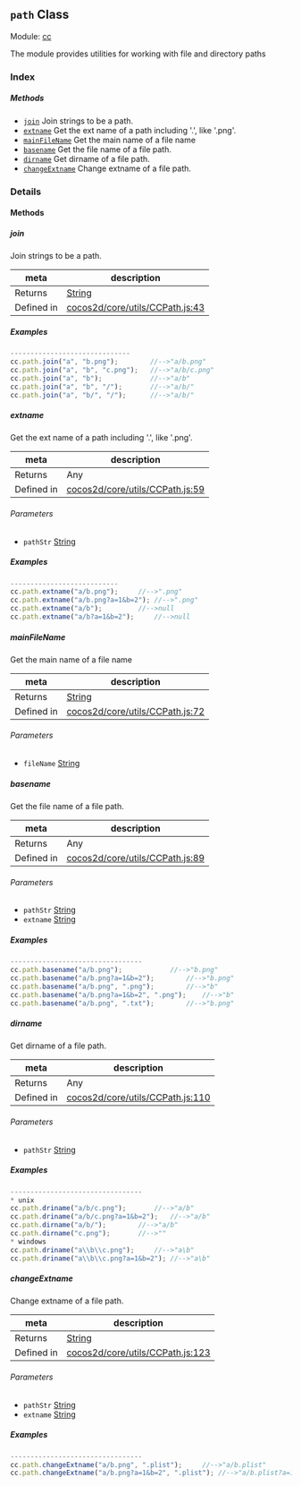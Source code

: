 ## `path` Class



Module: [cc](../modules/cc.md)


The module provides utilities for working with file and directory paths



### Index



##### Methods

  - [`join`](#join) Join strings to be a path.
  - [`extname`](#extname) Get the ext name of a path including '.', like '.png'.
  - [`mainFileName`](#mainfilename) Get the main name of a file name
  - [`basename`](#basename) Get the file name of a file path.
  - [`dirname`](#dirname) Get dirname of a file path.
  - [`changeExtname`](#changeextname) Change extname of a file path.



### Details




<!-- Method Block -->
#### Methods


##### join

Join strings to be a path.

| meta | description |
|------|-------------|
| Returns | <a href="https://developer.mozilla.org/en/JavaScript/Reference/Global_Objects/String" class="crosslink external" target="_blank">String</a> 
| Defined in | [cocos2d/core/utils/CCPath.js:43](https://github.com/cocos-creator/engine/blob/33d0b730a5a6ed8ad09bd24f16c009cf509ff90b/cocos2d/core/utils/CCPath.js#L43) |


##### Examples

```js
------------------------------
cc.path.join("a", "b.png");        //-->"a/b.png"
cc.path.join("a", "b", "c.png");   //-->"a/b/c.png"
cc.path.join("a", "b");            //-->"a/b"
cc.path.join("a", "b", "/");       //-->"a/b/"
cc.path.join("a", "b/", "/");      //-->"a/b/"

```

##### extname

Get the ext name of a path including '.', like '.png'.

| meta | description |
|------|-------------|
| Returns | Any 
| Defined in | [cocos2d/core/utils/CCPath.js:59](https://github.com/cocos-creator/engine/blob/33d0b730a5a6ed8ad09bd24f16c009cf509ff90b/cocos2d/core/utils/CCPath.js#L59) |

###### Parameters
- `pathStr` <a href="https://developer.mozilla.org/en/JavaScript/Reference/Global_Objects/String" class="crosslink external" target="_blank">String</a> 

##### Examples

```js
---------------------------
cc.path.extname("a/b.png");		//-->".png"
cc.path.extname("a/b.png?a=1&b=2");	//-->".png"
cc.path.extname("a/b");			//-->null
cc.path.extname("a/b?a=1&b=2");		//-->null

```

##### mainFileName

Get the main name of a file name

| meta | description |
|------|-------------|
| Returns | <a href="https://developer.mozilla.org/en/JavaScript/Reference/Global_Objects/String" class="crosslink external" target="_blank">String</a> 
| Defined in | [cocos2d/core/utils/CCPath.js:72](https://github.com/cocos-creator/engine/blob/33d0b730a5a6ed8ad09bd24f16c009cf509ff90b/cocos2d/core/utils/CCPath.js#L72) |

###### Parameters
- `fileName` <a href="https://developer.mozilla.org/en/JavaScript/Reference/Global_Objects/String" class="crosslink external" target="_blank">String</a> 


##### basename

Get the file name of a file path.

| meta | description |
|------|-------------|
| Returns | Any 
| Defined in | [cocos2d/core/utils/CCPath.js:89](https://github.com/cocos-creator/engine/blob/33d0b730a5a6ed8ad09bd24f16c009cf509ff90b/cocos2d/core/utils/CCPath.js#L89) |

###### Parameters
- `pathStr` <a href="https://developer.mozilla.org/en/JavaScript/Reference/Global_Objects/String" class="crosslink external" target="_blank">String</a> 
- `extname` <a href="https://developer.mozilla.org/en/JavaScript/Reference/Global_Objects/String" class="crosslink external" target="_blank">String</a> 

##### Examples

```js
---------------------------------
cc.path.basename("a/b.png");			//-->"b.png"
cc.path.basename("a/b.png?a=1&b=2");		//-->"b.png"
cc.path.basename("a/b.png", ".png");		//-->"b"
cc.path.basename("a/b.png?a=1&b=2", ".png");	//-->"b"
cc.path.basename("a/b.png", ".txt");		//-->"b.png"

```

##### dirname

Get dirname of a file path.

| meta | description |
|------|-------------|
| Returns | Any 
| Defined in | [cocos2d/core/utils/CCPath.js:110](https://github.com/cocos-creator/engine/blob/33d0b730a5a6ed8ad09bd24f16c009cf509ff90b/cocos2d/core/utils/CCPath.js#L110) |

###### Parameters
- `pathStr` <a href="https://developer.mozilla.org/en/JavaScript/Reference/Global_Objects/String" class="crosslink external" target="_blank">String</a> 

##### Examples

```js
---------------------------------
* unix
cc.path.driname("a/b/c.png");		//-->"a/b"
cc.path.driname("a/b/c.png?a=1&b=2");	//-->"a/b"
cc.path.dirname("a/b/");		//-->"a/b"
cc.path.dirname("c.png");		//-->""
* windows
cc.path.driname("a\\b\\c.png");		//-->"a\b"
cc.path.driname("a\\b\\c.png?a=1&b=2");	//-->"a\b"

```

##### changeExtname

Change extname of a file path.

| meta | description |
|------|-------------|
| Returns | <a href="https://developer.mozilla.org/en/JavaScript/Reference/Global_Objects/String" class="crosslink external" target="_blank">String</a> 
| Defined in | [cocos2d/core/utils/CCPath.js:123](https://github.com/cocos-creator/engine/blob/33d0b730a5a6ed8ad09bd24f16c009cf509ff90b/cocos2d/core/utils/CCPath.js#L123) |

###### Parameters
- `pathStr` <a href="https://developer.mozilla.org/en/JavaScript/Reference/Global_Objects/String" class="crosslink external" target="_blank">String</a> 
- `extname` <a href="https://developer.mozilla.org/en/JavaScript/Reference/Global_Objects/String" class="crosslink external" target="_blank">String</a> 

##### Examples

```js
---------------------------------
cc.path.changeExtname("a/b.png", ".plist");		//-->"a/b.plist"
cc.path.changeExtname("a/b.png?a=1&b=2", ".plist");	//-->"a/b.plist?a=1&b=2"

```


